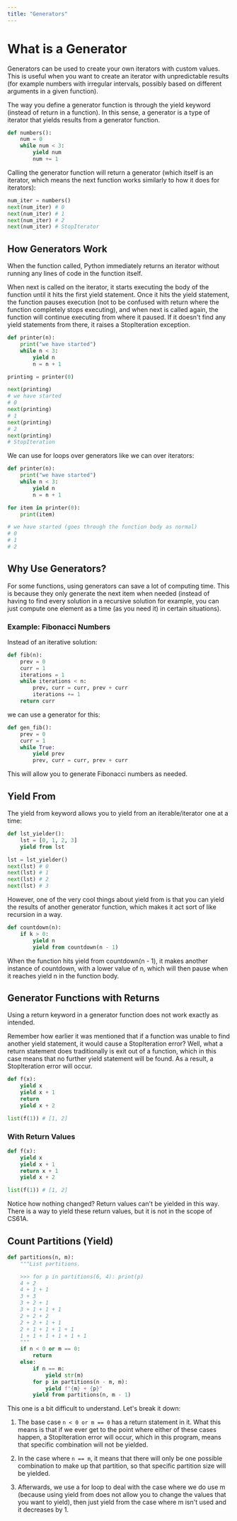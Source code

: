 ```yaml
---
title: "Generators"
---
```


# What is a Generator

Generators can be used to create your own iterators with custom values. This is useful when you want to create an iterator with unpredictable results (for example numbers with irregular intervals, possibly based on different arguments in a given function).

The way you define a generator function is through the yield keyword (instead of return in a function). In this sense, a generator is a type of iterator that yields results from a generator function.

```python
def numbers():
    num = 0
    while num < 3:
        yield num
        num += 1
```

Calling the generator function will return a generator (which itself is an iterator, which means the next function works similarly to how it does for iterators):

```python
num_iter = numbers()
next(num_iter) # 0
next(num_iter) # 1
next(num_iter) # 2
next(num_iter) # StopIterator
```

## How Generators Work

When the function called, Python immediately returns an iterator without running any lines of code in the function itself.

When next is called on the iterator, it starts executing the body of the function until it hits the first yield statement. Once it hits the yield statement, the function pauses execution (not to be confused with return where the function completely stops executing), and when next is called again, the function will continue executing from where it paused. If it doesn't find any yield statements from there, it raises a StopIteration exception.

```python
def printer(n):
    print("we have started")
    while n < 3:
        yield n
        n = n + 1

printing = printer(0)

next(printing)
# we have started
# 0
next(printing)
# 1
next(printing)
# 2
next(printing)
# StopIteration
```

We can use for loops over generators like we can over iterators:

```python
def printer(n):
    print("we have started")
    while n < 3:
        yield n
        n = n + 1

for item in printer(0):
    print(item)

# we have started (goes through the function body as normal)
# 0
# 1
# 2
```

## Why Use Generators?

For some functions, using generators can save a lot of computing time. This is because they only generate the next item when needed (instead of having to find every solution in a recursive solution for example, you can just compute one element as a time (as you need it) in certain situations).

### Example: Fibonacci Numbers

Instead of an iterative solution:

```python
def fib(n):
    prev = 0
    curr = 1
    iterations = 1
    while iterations < n:
        prev, curr = curr, prev + curr
        iterations += 1
    return curr
```

we can use a generator for this:

```python
def gen_fib():
    prev = 0
    curr = 1
    while True:
        yield prev
        prev, curr = curr, prev + curr
```

This will allow you to generate Fibonacci numbers as needed.

## Yield From

The yield from keyword allows you to yield from an iterable/iterator one at a time:

```python
def lst_yielder():
    lst = [0, 1, 2, 3]
    yield from lst

lst = lst_yielder()
next(lst) # 0
next(lst) # 1
next(lst) # 2
next(lst) # 3
```

However, one of the very cool things about yield from is that you can yield the results of another generator function, which makes it act sort of like recursion in a way.

```python
def countdown(n):
    if k > 0:
        yield n
        yield from countdown(n - 1)
```

When the function hits yield from countdown(n - 1), it makes another instance of countdown, with a lower value of n, which will then pause when it reaches yield n in the function body.

## Generator Functions with Returns

Using a return keyword in a generator function does not work exactly as intended.

Remember how earlier it was mentioned that if a function was unable to find another yield statement, it would cause a StopIteration error? Well, what a return statement does traditionally is exit out of a function, which in this case means that no further yield statement will be found. As a result, a StopIteration error will occur.

```python
def f(x):
    yield x
    yield x + 1
    return
    yield x + 2

list(f(1)) # [1, 2]
```

### With Return Values

```python
def f(x):
    yield x
    yield x + 1
    return x + 1
    yield x + 2

list(f(1)) # [1, 2]
```

Notice how nothing changed? Return values can't be yielded in this way. There is a way to yield these return values, but it is not in the scope of CS61A.

## Count Partitions (Yield)

```python
def partitions(n, m):
    """List partitions.

    >>> for p in partitions(6, 4): print(p)
    4 + 2
    4 + 1 + 1
    3 + 3
    3 + 2 + 1
    3 + 1 + 1 + 1
    2 + 2 + 2
    2 + 2 + 1 + 1
    2 + 1 + 1 + 1 + 1
    1 + 1 + 1 + 1 + 1 + 1
    """
    if n < 0 or m == 0:
        return
    else:
        if n == m:
            yield str(m)
        for p in partitions(n - m, m):
            yield f"{m} + {p}"
        yield from partitions(n, m - 1)
```

This one is a bit difficult to understand. Let's break it down:

1. The base case `n < 0 or m == 0` has a return statement in it. What this means is that if we ever get to the point where either of these cases happen, a StopIteration error will occur, which in this program, means that specific combination will not be yielded.

2. In the case where `n == m`, it means that there will only be one possible combination to make up that partition, so that specific partition size will be yielded.

3. Afterwards, we use a for loop to deal with the case where we do use m (because using yield from does not allow you to change the values that you want to yield), then just yield from the case where m isn't used and it decreases by 1. 